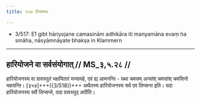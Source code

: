 ```yaml
---
title: १५७ टिप्पणयः

---
```

- 3/517: E1 gibt hāriyojane camasinām adhikāra iti manyamāna evaṃ ha smāha, nāsyāmnāyate bhakṣa in Klammern

____________________________________________


## हारियोजने वा सर्वसंयोगात् // MS_३,५.२८ //

हारियोजनस्य वा ग्रावस्तुतं भक्षयितारं मन्यामहे, एवं ह्य् आमनन्ति - यथा चमसम् अन्यांश् चमसांश् चमसिनो भक्षयन्ति। [३५४]+++({3/518})+++ अथैतस्य हारियोजनस्य सर्व एव लिप्सन्त इति। यदा हारियोजनस्य सर्वे लिप्सन्ते, तदा ग्रावस्तुद् अपीति।